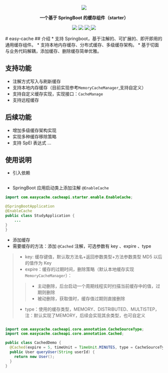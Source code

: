 <p align="center">
<img src="https://images.gitee.com/uploads/images/2019/0626/231046_f44892b9_709883.png" border="0" />

</p>

<p align="center">
	<strong>一个基于 SpringBoot 的缓存组件（starter）</strong>
</p>

<p align="center">
    <a>
        <img src="https://img.shields.io/badge/JDK-1.8+-green.svg" >
    </a>
    <a>
        <img src="https://img.shields.io/badge/springBoot-2.6.x__2.x.x-green.svg" >
    </a>
    <a href="https://www.jetbrains.com">
        <img src="https://img.shields.io/badge/IntelliJ%20IDEA-support-blue.svg" >
    </a>
    <a>
        <img src="https://img.shields.io/badge/License-Apache%202.0-blue.svg" >
    </a>
</p>
# easy-cache
## 介绍
* 支持 Springboot，基于注解的、可扩展的、即开即用的通用缓存组件。
* 支持本地内存缓存、分布式缓存、多级缓存架构。
* 基于切面与业务代码解耦，添加缓存、删除缓存简单优雅。

## 支持功能

* 注解方式写入与刷新缓存
* 支持本地内存缓存（目前实现参考`MemoryCacheManager`,支持自定义）
* 支持自定义缓存实现，实现接口：`CacheManage`
* 支持远程缓存

## 后续功能

* 增加多级缓存架构实现
* 实现多种缓存移除策略
* 支持 SpEl 表达式
  ...

## 使用说明

* 引入依赖

```aidl

```

* SpringBoot 应用启动类上添加注解 `@EnableCache`

```java
import com.easycache.cacheapi.starter.enable.EnableCache;

@SpringBootApplication
@EnableCache
public class StudyApplication {
    ...
}
}
```

* 添加缓存
* 需要缓存的方法：添加 `@Cached` 注解，可选参数有 key 、expire 、type
> * key: 缓存键值，默认取方法名+返回参数类型+方法参数类型 MD5 以后的值作为 Key
> * expire：缓存的过期时间，删除策略（默认本地缓存实现 `MemoryCacheManager`）：
> > * 主动删除，后台启动一个周期线程实时扫描当前缓存中的值，过期则删除
> > * 被动删除，获取值时，缓存值过期则直接删除
> * type：使用的缓存类型，MEMORY、DISTRIBUTED、MULTISTEP，注：默认实现了MEMORY，后续会实现其余类型，也可自定义

```java

import com.easycache.cacheapi.core.annotation.CacheSourceType;
import com.easycache.cacheapi.core.annotation.Cached;

public class CachedDemo {
  @Cached(expire = 5, timeUnit = TimeUnit.MINUTES, type = CacheSourceType.MEMORY)
  public User queryUser(String userId) {
    return new User();
  }
}
```